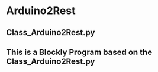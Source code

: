 # Arduino2Rest
## Class_Arduino2Rest.py


## This is a Blockly Program based on the Class_Arduino2Rest.py




